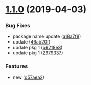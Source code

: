 # [1.1.0](https://github.com/amalgupta08/lerna-repo/compare/@amalgupta08/pkg1@1.1.0...@amalgupta08/pkg1@1.1.0) (2019-04-03)


### Bug Fixes

* package name update ([a18a7f8](https://github.com/amalgupta08/lerna-repo/commit/a18a7f8))
* update ([46ab20f](https://github.com/amalgupta08/lerna-repo/commit/46ab20f))
* update pkg 1 ([b9218e8](https://github.com/amalgupta08/lerna-repo/commit/b9218e8))
* update pkg 1 ([2979337](https://github.com/amalgupta08/lerna-repo/commit/2979337))


### Features

* new ([d57aea2](https://github.com/amalgupta08/lerna-repo/commit/d57aea2))



